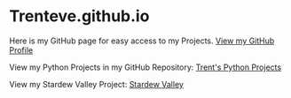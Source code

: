 # Trenteve.github.io
Here is my GitHub page for easy access to my Projects.
[View my GitHub Profile](https://github.com/Trenteve)

View my Python Projects in my GitHub Repository: [Trent's Python Projects](https://github.com/Trenteve/Trenteve-python)

View my Stardew Valley Project: [Stardew Valley](https://github.com/Trenteve/Stardew-Valley-Project)

